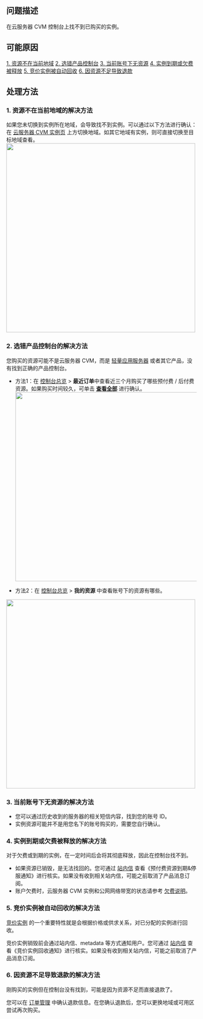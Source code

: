 ## 问题描述
在云服务器 CVM 控制台上找不到已购买的实例。


## 可能原因
[1. 资源不在当前地域](#1)
[2. 选错产品控制台](#2)
[3. 当前账号下无资源](#3)
[4. 实例到期或欠费被释放](#4)
[5. 竞价实例被自动回收](#5)
[6. 因资源不足导致退款](#6)


## 处理方法
[](id:1)
### 1. 资源不在当前地域的解决方法
如果您未切换到实例所在地域，会导致找不到实例。可以通过以下方法进行确认：
在 [云服务器 CVM 实例页](https://console.cloud.tencent.com/cvm/instance) 上方切换地域。如其它地域有实例，则可直接切换至目标地域查看。 
<img src="https://qcloudimg.tencent-cloud.cn/raw/9f3877ec56c7a19adf8c3e5594d5038f.png" width="500px"/>

[](id:2)

### 2. 选错产品控制台的解决方法
您购买的资源可能不是云服务器 CVM，而是 [轻量应用服务器](https://console.cloud.tencent.com/lighthouse/instance) 或者其它产品，没有找到正确的产品控制台。
- 方法1：在 [控制台总览](https://console.cloud.tencent.com/) > **最近订单**中查看近三个月购买了哪些预付费 / 后付费资源。如果购买时间较久，可单击 **[查看全部](https://console.cloud.tencent.com/expense/deal)** 进行确认。 
	<img src="https://qcloudimg.tencent-cloud.cn/raw/435aaa01910882ffd0edf1a1dd94a1e0.png" width="500px"/>                                         

- 方法2：在 [控制台总览](https://console.cloud.tencent.com/) > **我的资源** 中查看账号下的资源有哪些。  
<img src="https://qcloudimg.tencent-cloud.cn/raw/0b159468504385294580b4485235f976.png" width="500px"/>              



[](id:3)

### 3. 当前账号下无资源的解决方法
- 您可以通过历史收到的服务器的相关短信内容，找到您的账号 ID。
- 实例资源可能并不是用您名下的账号购买的，需要您自行确认。 

[](id:4)

### 4. 实例到期或欠费被释放的解决方法
对于欠费或到期的实例，在一定时间后会将其彻底释放，因此在控制台找不到。

- 如果资源已销毁，是无法找回的。您可通过 [站内信](https://console.cloud.tencent.com/message/index) 查看《预付费资源到期&停服通知》进行核实。如果没有收到相关站内信，可能之前取消了产品消息订阅。
- 账户欠费时，云服务器 CVM 实例和公网网络带宽的状态请参考 [欠费说明](https://intl.cloud.tencent.com/document/product/213/2181)。

[](id:5)

### 5. 竞价实例被自动回收的解决方法
[竞价实例](https://intl.cloud.tencent.com/document/product/213/17816) 的一个重要特性就是会根据价格或供求关系，对已分配的实例进行回收。

竞价实例销毁前会通过站内信、metadata 等方式通知用户。您可通过 [站内信](https://console.cloud.tencent.com/message/index) 查看《竞价实例回收通知》进行核实。如果没有收到相关站内信，可能之前取消了产品消息订阅。 

[](id:6)

### 6. 因资源不足导致退款的解决方法
刚购买的实例但在控制台没有找到，可能是因为资源不足而直接退款了。

您可以在 [订单管理](https://console.cloud.tencent.com/expense/deal) 中确认退款信息。在您确认退款后，您可以更换地域或可用区尝试再次购买。
